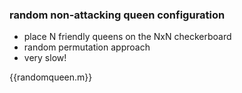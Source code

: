 ### random non-attacking queen configuration
- place N friendly queens on the NxN checkerboard
- random permutation approach
- very slow!

{{randomqueen.m}}
